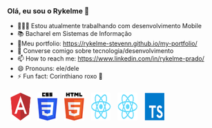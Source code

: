 ### Olá, eu sou o Rykelme 👋

- 👨🏻‍💻 Estou atualmente trabalhando com desenvolvimento Mobile
- 📚 Bacharel em Sistemas de Informação
- 🧾Meu portfolio: https://rykelme-stevenn.github.io/my-portfolio/
- 💬 Converse comigo sobre tecnologia/desenvolvimento
- 📫 How to reach me: https://www.linkedin.com/in/rykelme-prado/
- 😄 Pronouns: ele/dele
- ⚡ Fun fact: Corinthiano roxo 🦅

<div style="display: flex; margin-top: 16px;">
    <img id="image-footer" src="./images/Angular.svg" style="width: 46px; height: auto; padding: 8px !important;" alt="">
    <!-- <p>  </p> -->
    <img id="image-footer" src="./images/CSS.svg" alt="" style="width: 46px; height: auto; padding: 8px !important;">
    <!-- <p>  </p> -->
    <img id="image-footer" src="./images/HTML.svg" alt="" style="width: 46px; height: auto; padding: 8px !important;">
    <!-- <p>  </p> -->
    <img id="image-footer" src="./images/React Native.svg" alt="" style="width: 46px; height: auto; padding: 8px !important;">
    <!-- <p>  </p> -->
    <img id="image-footer" src="./images/React.svg" alt="" style="width: 46px; height: auto; padding: 8px !important;">
    <!-- <p>  </p> -->
    <img id="image-footer" src="./images/Typescript.svg" alt="" style="width: 46px; height: auto; padding: 8px !important;">
</div>